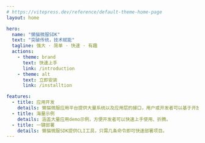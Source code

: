 ```yaml
---
# https://vitepress.dev/reference/default-theme-home-page
layout: home

hero:
  name: "懒猫微服SDK"
  text: "突破传统，技术赋能"
  tagline: 强大 · 简单 · 快速 · 有趣
  actions:
    - theme: brand
      text: 快速上手
      link: /introduction
    - theme: alt
      text: 立即安装
      link: /installtion

features:
  - title: 应用开发
    details: 懒猫微服应用平台提供大量系统以及应用层的接口，用户或开发者可以基于开放的接口创造出有趣的应用程序。
  - title: 海量示例
    details: 涵盖大量应用demo示例，方便开发者可以快速上手使用、折腾。
  - title: 一键部署
    details: 懒猫微服SDK提供CLI工具，只需几条命令即可快速部署项目。
---
```


